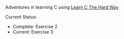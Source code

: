 Adventures in learning C using [Learn C The Hard Way](http://c.learncodethehardway.org/)

Current Status:

* Complete: Exercise 2
* Current: Exercise 3
